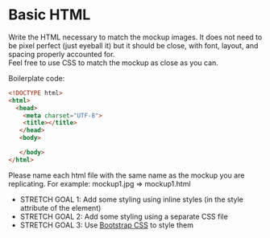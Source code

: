 # Basic HTML

Write the HTML necessary to match the mockup images. 
It does not need to be pixel perfect (just eyeball it) but it should be close,
 with font, layout, and spacing properly accounted for.  
 Feel free to use CSS to match the mockup as close as you can.

Boilerplate code:

```html
<!DOCTYPE html>
<html>
  <head>
    <meta charset="UTF-8">
    <title></title>
   </head>
   <body>

   </body>
</html>
```

Please name each html file with the same name as the mockup you are replicating. For example: mockup1.jpg => mockup1.html

- STRETCH GOAL 1: Add some styling using inline styles (in the style attribute of the element)
- STRETCH GOAL 2: Add some styling using a separate CSS file
- STRETCH GOAL 3: Use [Bootstrap CSS](https://getbootstrap.com/) to style them
